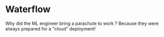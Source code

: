 # Waterflow
Why did the ML engineer bring a parachute to work ? Because they were always prepared for a "cloud" deployment!

